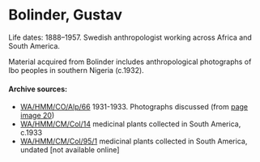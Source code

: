 # Bolinder, Gustav



Life dates: 1888–1957. Swedish anthropologist working across Africa and South America.

Material acquired from Bolinder includes anthropological photographs of Ibo peoples in southern Nigeria (c.1932).

#### Archive sources:

* [WA/HMM/CO/Alp/66](https://wellcomecollection.org/works/yyhgw8md)  1931-1933. Photographs discussed (from [page image 20](https://wellcomecollection.org/works/yyhgw8md/items?canvas=20\&langCode=false))
* [WA/HMM/CM/Col/14](https://wellcomecollection.org/works/exys6ufe)  medicinal plants collected in South America, c.1933
* [WA/HMM/CM/Col/95/1](https://wellcomecollection.org/works/zz6kjvcm)  medicinal plants collected in South America, undated \[not available online]
